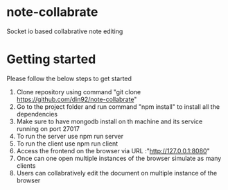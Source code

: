 # note-collabrate
Socket io based collabrative note editing

# Getting started
Please follow the below steps to get started

1. Clone repository using command "git clone https://github.com/din92/note-collabrate" 
2. Go to the project folder and run command "npm install" to install all the dependencies
3. Make sure to have mongodb install on th machine and its service running on port 27017
4. To run the server use npm run server
5. To run the client use npm run client
6. Access the frontend on the browser via URL :"http://127.0.0.1:8080"
7. Once can one open multiple instances of the browser simulate as many clients
8. Users can collabratively edit the document on multiple instance of the browser  
